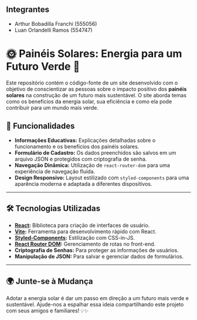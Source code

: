 ## Integrantes 

- Arthur Bobadilla Franchi (555056)
- Luan Orlandelli Ramos (554747)

# 🌞 Painéis Solares: Energia para um Futuro Verde 🌱

Este repositório contém o código-fonte de um site desenvolvido com o objetivo de conscientizar as pessoas sobre o impacto positivo dos **painéis solares** na construção de um futuro mais sustentável. O site aborda temas como os benefícios da energia solar, sua eficiência e como ela pode contribuir para um mundo mais verde.

## 🚀 Funcionalidades

- **Informações Educativas:** Explicações detalhadas sobre o funcionamento e os benefícios dos painéis solares.
- **Formulário de Cadastro:** Os dados preenchidos são salvos em um arquivo JSON e protegidos com criptografia de senha.
- **Navegação Dinâmica:** Utilização de `react-router-dom` para uma experiência de navegação fluida.
- **Design Responsivo:** Layout estilizado com `styled-components` para uma aparência moderna e adaptada a diferentes dispositivos.

---

## 🛠️ Tecnologias Utilizadas

- **[React](https://reactjs.org/):** Biblioteca para criação de interfaces de usuário.
- **[Vite](https://vitejs.dev/):** Ferramenta para desenvolvimento rápido com React.
- **[Styled-Components](https://styled-components.com/):** Estilização com CSS-in-JS.
- **[React Router DOM](https://reactrouter.com/):** Gerenciamento de rotas no front-end.
- **Criptografia de Senhas:** Para proteger as informações de usuários.
- **Manipulação de JSON:** Para salvar e gerenciar dados de formulários.

---

## 🌍 Junte-se à Mudança
Adotar a energia solar é dar um passo em direção a um futuro mais verde e sustentável. Ajude-nos a espalhar essa ideia compartilhando este projeto com seus amigos e familiares! 💡✨